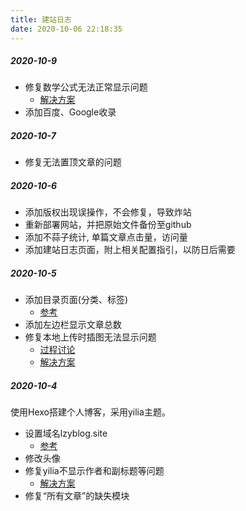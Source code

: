 ```yaml
---
title: 建站日志
date: 2020-10-06 22:18:35
---
```


##### 2020-10-9

- 修复数学公式无法正常显示问题
  - [解决方案](https://runninggump.github.io/2018/12/05/成功解决在hexo中无法显示数学公式的问题/)
- 添加百度、Google收录

##### 2020-10-7

- 修复无法置顶文章的问题

##### 2020-10-6

- 添加版权出现误操作，不会修复，导致炸站
- 重新部署网站，并把原始文件备份至github
- 添加不蒜子统计, 单篇文章点击量，访问量
- 添加建站日志页面，附上相关配置指引，以防日后需要

##### 2020-10-5

- 添加目录页面(分类、标签) 
  - [参考](https://github.com/litten/hexo-theme-yilia/issues/835)
- 添加左边栏显示文章总数
- 修复本地上传时插图无法显示问题 
  - [过程讨论](https://www.v2ex.com/t/712637#reply5)
  - [解决方案](https://zhouhangzooo.github.io/2019/05/15/Hexo不显示本地图片解决方案/)

##### 2020-10-4

使用Hexo搭建个人博客，采用yilia主题。
- 设置域名lzyblog.site
  - [参考](https://zhuanlan.zhihu.com/p/44213627)
- 修改头像
- 修复yilia不显示作者和副标题等问题
  - [解决方案](https://github.com/JoeyBling/hexo-theme-yilia-plus/pull/63)
- 修复“所有文章”的缺失模块